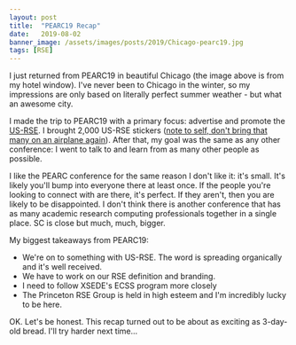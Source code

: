```yaml
---
layout: post
title:  "PEARC19 Recap"
date:   2019-08-02
banner_image: /assets/images/posts/2019/Chicago-pearc19.jpg
tags: [RSE]
---
```


I just returned from PEARC19 in beautiful Chicago (the image above is from my hotel window).  I've never been to
Chicago in the winter, so my impressions are only based on literally
perfect summer weather - but what an awesome city.

I made the trip to PEARC19 with a primary focus: advertise and
promote the [US-RSE](https://us-rse.org).  I brought 2,000 US-RSE
stickers ([note to self, don't bring that many on an airplane
again](https://twitter.com/IanCosden/status/1155591056827830272)). After that,
my goal was the same as any other conference: I went to talk to and
learn from as many other people as possible.  
<!--more-->

I like the PEARC conference for the same reason I don't like it: it's small.
It's likely you'll bump into everyone there at least once.  If the people you're
looking to connect with are there, it's perfect.  If they aren't, then you are
likely to be disappointed.  I don't think there is another conference that
has as many academic research computing professionals together in a single place.
SC is close but much, much, bigger.  

My biggest takeaways from PEARC19:
* We're on to something with US-RSE.  The word is spreading organically and
it's well received.
* We have to work on our RSE definition and branding.
* I need to follow XSEDE's ECSS program more closely
* The Princeton RSE Group is held in high esteem and I'm incredibly lucky to be
here.

OK. Let's be honest. This recap turned out to be about as exciting as 3-day-old bread.  I'll
try harder next time...
